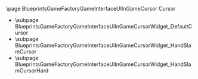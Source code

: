 \page BlueprintsGameFactoryGameInterfaceUIInGameCursor Cursor
- \subpage BlueprintsGameFactoryGameInterfaceUIInGameCursorWidget_DefaultCursor
- \subpage BlueprintsGameFactoryGameInterfaceUIInGameCursorWidget_HandSlamCursor
- \subpage BlueprintsGameFactoryGameInterfaceUIInGameCursorWidget_HandSlamCursorHard
